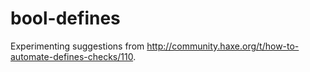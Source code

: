 # bool-defines

Experimenting suggestions from http://community.haxe.org/t/how-to-automate-defines-checks/110.
